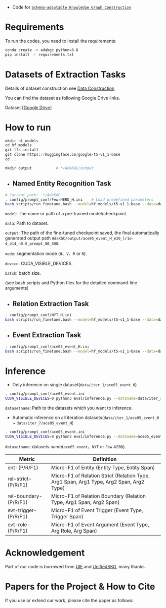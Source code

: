- Code for [`Schema-adaptable Knowledge Graph Construction`]()

# Requirements

To run the codes, you need to install the requirements:

```bash
conda create -n adakgc python=3.8
pip install -r requirements.txt

```

# Datasets of Extraction Tasks

Details of dataset construction see [Data Construction](./dataset_construct/README.md).

You can find the dataset as following Google Drive links.

Dataset [[Google Drive]]()

# How to run

```python
mkdir hf_models
cd hf_models
git lfs install
git clone https://huggingface.co/google/t5-v1_1-base
cd ..

mkdir output           # */AdaKGC/output
```

+ ## Named Entity Recognition Task

```bash
# Current path:  */AdaKGC
. config/prompt_conf/Few-NERD_H.ini    # Load predefined parameters
bash scripts/run_finetune.bash --model=hf_models/t5-v1_1-base --data=data/iter_1/Few-NERD_H --output=output/Few-NERD --mode=H --device=0 --batch=16

```

`model`:  The name or path of a pre-trained model/checkpoint.

`data`: Path to dataset.

`output`: The path of the fine-tuned checkpoint saved, the final automatically generated output path `AdaKGC/output/ace05_event_H_e30_lr1e-4_b14_n0.8_prompt_80_800`.

`mode`: segmentation mode (`H`、`V`、`M` or `R`).

`device`: CUDA_VISIBLE_DEVICES.

`batch`: batch size.

(see bash scripts and Python files for the detailed command-line arguments)

+ ## Relation Extraction Task

```bash
. config/prompt_conf/NYT_H.ini  
bash scripts/run_finetune.bash --model=hf_models/t5-v1_1-base --data=data/iter_1/NYT_H --output=output/NYT --mode=H --device=0 --batch=16
```

+ ## Event Extraction Task

```bash
. config/prompt_conf/ace05_event_H.ini  
bash scripts/run_finetune.bash --model=hf_models/t5-v1_1-base --data=data/iter_1/ace05_event_H --output=output/ace05_event --mode=H --device=0 --batch=16
```

# Inference

* Only inference on single dataset(`data/iter_1/ace05_event_H`)

```bash
. config/prompt_conf/ace05_event.ini
CUDA_VISIBLE_DEVICES=0 python3 eval/inference.py --dataname=data/iter_1/ace05_event_H --model=output/ace05_event_H_e30_lr1e-4_b14_n0.8_prompt_80_800 --task=event --cuda=0 --mode=H --use_ssi=${use_ssi} --use_task=${use_task} --use_prompt=${use_prompt} --prompt_len=${prompt_len} --prompt_dim=${prompt_dim}

```

`datasetname`: Path to the datasets which you want to inference.

* Automatic inference on all iteration datasets(`data/iter_1/ace05_event_H` ~ `data/iter_7/ace05_event_H`)

```bash
. config/prompt_conf/ace05_event.ini
CUDA_VISIBLE_DEVICES=0 python3 eval/inference.py --dataname=ace05_event --model=output/ace05_event_H_e30_lr1e-4_b14_n0.8_prompt_80_800 --task=event --cuda=0 --mode=H --use_ssi=${use_ssi} --use_task=${use_task} --use_prompt=${use_prompt} --prompt_len=${prompt_len} --prompt_dim=${prompt_dim}

```

`datasetname`: datasets name(`ace05_event`、`NYT` or `Few-NERD`).

| Metric                | Definition                                                                              |
| --------------------- | --------------------------------------------------------------------------------------- |
| ent-(P/R/F1)          | Micro-F1 of Entity (Entity Type, Entity Span)                                           |
| rel-strict-(P/R/F1)   | Micro-F1 of Relation Strict (Relation Type, Arg1 Span, Arg1 Type, Arg2 Span, Arg2 Type) |
| rel-boundary-(P/R/F1) | Micro-F1 of Relation Boundary (Relation Type, Arg1 Span, Arg2 Span)                     |
| evt-trigger-(P/R/F1)  | Micro-F1 of Event Trigger (Event Type, Trigger Span)                                    |
| evt-role-(P/R/F1)     | Micro-F1 of Event Argument (Event Type, Arg Role, Arg Span)                             |

# Acknowledgement

Part of our code is borrowed from [UIE](https://github.com/universal-ie/UIE) and [UnifiedSKG](https://github.com/hkunlp/unifiedskg), many thanks.

# Papers for the Project & How to Cite

If you use or extend our work, please cite the paper as follows:

```bibtex

```
